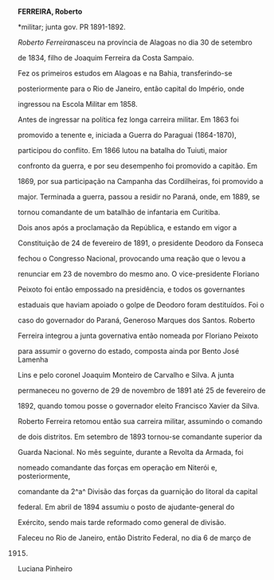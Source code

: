 **FERREIRA, Roberto**



\*militar; junta gov. PR 1891-1892.



*Roberto Ferreira*nasceu na província de Alagoas no dia 30 de setembro

de 1834, filho de Joaquim Ferreira da Costa Sampaio.



Fez os primeiros estudos em Alagoas e na Bahia, transferindo-se

posteriormente para o Rio de Janeiro, então capital do Império, onde

ingressou na Escola Militar em 1858.



Antes de ingressar na política fez longa carreira militar. Em 1863 foi

promovido a tenente e, iniciada a Guerra do Paraguai (1864-1870),

participou do conflito. Em 1866 lutou na batalha do Tuiuti, maior

confronto da guerra, e por seu desempenho foi promovido a capitão. Em

1869, por sua participação na Campanha das Cordilheiras, foi promovido a

major. Terminada a guerra, passou a residir no Paraná, onde, em 1889, se

tornou comandante de um batalhão de infantaria em Curitiba.



Dois anos após a proclamação da República, e estando em vigor a

Constituição de 24 de fevereiro de 1891, o presidente Deodoro da Fonseca

fechou o Congresso Nacional, provocando uma reação que o levou a

renunciar em 23 de novembro do mesmo ano. O vice-presidente Floriano

Peixoto foi então empossado na presidência, e todos os governantes

estaduais que haviam apoiado o golpe de Deodoro foram destituídos. Foi o

caso do governador do Paraná, Generoso Marques dos Santos. Roberto

Ferreira integrou a junta governativa então nomeada por Floriano Peixoto

para assumir o governo do estado, composta ainda por Bento José Lamenha

Lins e pelo coronel Joaquim Monteiro de Carvalho e Silva. A junta

permaneceu no governo de 29 de novembro de 1891 até 25 de fevereiro de

1892, quando tomou posse o governador eleito Francisco Xavier da Silva.



Roberto Ferreira retomou então sua carreira militar, assumindo o comando

de dois distritos. Em setembro de 1893 tornou-se comandante superior da

Guarda Nacional. No mês seguinte, durante a Revolta da Armada, foi

nomeado comandante das forças em operação em Niterói e, posteriormente,

comandante da 2^a^ Divisão das forças da guarnição do litoral da capital

federal. Em abril de 1894 assumiu o posto de ajudante-general do

Exército, sendo mais tarde reformado como general de divisão.



Faleceu no Rio de Janeiro, então Distrito Federal, no dia 6 de março de

1915.



Luciana Pinheiro



